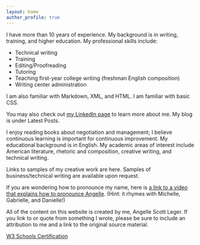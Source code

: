 ```yaml
---
layout: home
author_profile: true
---
```


I have more than 10 years of experience. My background is in writing, training, and higher education. My professional skills include:

- Technical writing
- Training
- Editing/Proofreading
- Tutoring
- Teaching first-year college writing (freshman English composition)
- Writing center administration

I am also familiar with Markdown, XML, and HTML. I am familiar with basic CSS.

You may also check out [my LinkedIn page](https://www.linkedin.com/in/angellescottleger) to learn more about me. My blog is under Latest Posts.

I enjoy reading books about negotiation and management; I believe continuous learning is important for continuous improvement. My educational background is in English. My academic areas of interest include American literature, rhetoric and composition, creative writing, and technical writing.

Links to samples of my creative work are here. Samples of business/technical writing are available upon request.

If you are wondering how to pronounce my name, here is [a link to a video that explains how to pronounce Angelle](https://www.youtube.com/watch?v=fj_ftgIrYQE). (Hint: it rhymes with Michelle, Gabrielle, and Danielle!)

All of the content on this website is created by me, Angelle Scott Leger. If you link to or quote from something I wrote, please be sure to include an attribution to me and a link to the original source material.

[W3 Schools Certification](https://certification.w3schools.com/w3certified.asp?id=10171507)